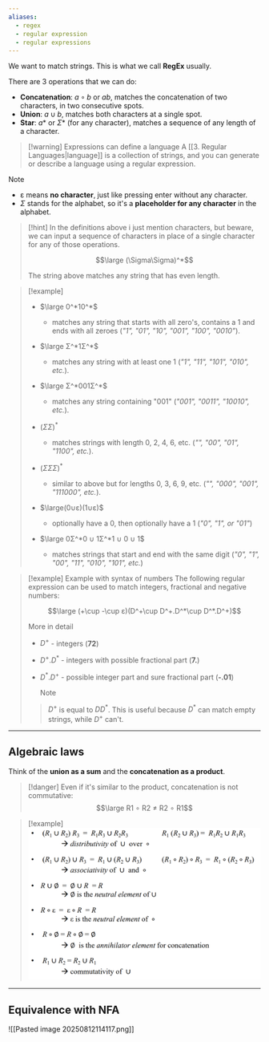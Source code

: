 ```yaml
---
aliases:
  - regex
  - regular expression
  - regular expressions
---
```

We want to match strings. This is what we call **RegEx** usually.

There are 3 operations that we can do:
- **Concatenation**: $a ∘ b$ or $ab$, matches the concatenation of two characters, in two consecutive spots.
- **Union**: $a \cup b$, matches both characters at a single spot.
- **Star**: $a*$ or $\Sigma*$ (for any character), matches a sequence of any length of a character.

> [!warning] Expressions can define a language
> A [[3. Regular Languages|language]] is a collection of strings, and you can generate or describe a language using a regular expression.

> [!note]
> - ε means **no character**, just like pressing enter without any character.
> - $\Sigma$ stands for the alphabet, so it's a **placeholder for any character** in the alphabet.

> [!hint]
> In the definitions above i just mention characters, but beware, we can input a sequence of characters in place of a single character for any of those operations.
> 
> $$\large (\Sigma\Sigma)^*$$
> 
> The string above matches any string that has even length.

> [!example]
> - $\large 0^*10^*$ 
> 	- matches any string that starts with all zero's, contains a 1 and ends with all zeroes (*"1", "01", "10", "001", "100", "0010"*). 
> 
> - $\large Σ^*1Σ^*$ 
> 	- matches any string with at least one 1 (*"1", "11", "101", "010", etc.*).
> 
> - $\large Σ^*001Σ^*$ 
> 	- matches any string containing "001" (*"001", "0011", "10010", etc.*).
> 
> - $(ΣΣ)^*$ 
> 	- matches strings with length 0, 2, 4, 6, etc. (*"", "00", "01", "1100", etc.*).
> 
> - $(ΣΣΣ)^*$ 
> 	- similar to above but for lengths 0, 3, 6, 9, etc. (*"", "000", "001", "111000", etc.*).
> 
> - $\large(0∪ε)(1∪ε)$ 
> 	- optionally have a 0, then optionally have a 1 (*"0", "1", or "01"*)
> 
> - $\large 0Σ^*0 ∪ 1Σ^*1 ∪ 0 ∪ 1$ 
> 	- matches strings that start and end with the same digit (*"0", "1", "00", "11", "010", "101", etc.*)
> 
> 

> [!example] Example with syntax of numbers
> The following regular expression can be used to match integers, fractional and negative numbers:
> 
> $$\large (+\cup -\cup ε)(D^+\cup D^+.D^*\cup D^*.D^+)$$
> 
> More in detail
> - $D^+$ - integers (**72**)
> - $D^+.D^*$ - integers with possible fractional part (**7.**)
> - $D^*.D^+$ - possible integer part and sure fractional part (**-.01**)
>   
>   > [!note]
> > $D^+$ is equal to $DD^*$. 
> > This is useful because $D^*$ can match empty strings, while $D^+$ can't.

---

## Algebraic laws

Think of the **union as a sum** and the **concatenation as a product**.

> [!danger]
> Even if it's similar to the product, concatenation is not commutative:
> $$\large R1 ∘ R2 ≠ R2 ∘ R1$$

> [!example]
> ![](../z_images/Pasted%20image%2020241108105941.png)

---

## Equivalence with NFA

![[Pasted image 20250812114117.png]]